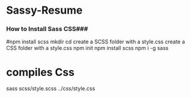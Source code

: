 # Sassy-Resume
### How to Install Sass CSS###
#npm install scss
mkdir <scss>
cd <directory-name>
create a SCSS folder with a style.css
create a CSS folder with a style.css
npm init
npm install scss
npm i -g sass
# compiles Css
sass scss/style.scss ../css/style.css

